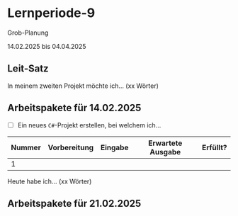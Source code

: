# Lernperiode-9
Grob-Planung

14.02.2025 bis 04.04.2025

## Leit-Satz

In meinem zweiten Projekt möchte ich... (xx Wörter)

## Arbeitspakete für 14.02.2025

- [ ] Ein neues `C#`-Projekt erstellen, bei welchem ich...

| Nummer | Vorbereitung | Eingabe | Erwartete Ausgabe | Erfüllt? |
| --- | --- | --- | --- | --- |
| 1   |     |     |     |     |

Heute habe ich... (xx Wörter)

## Arbeitspakete für 21.02.2025
